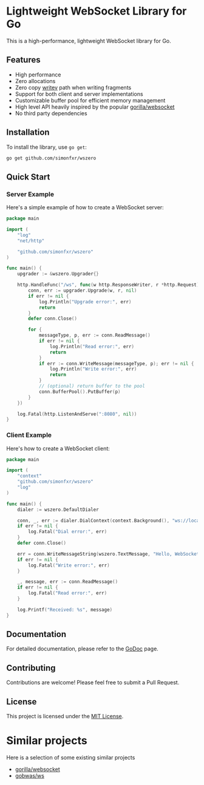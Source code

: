 # Lightweight WebSocket Library for Go

This is a high-performance, lightweight WebSocket library for Go.

## Features

- High performance
- Zero allocations
- Zero copy [writev](https://pkg.go.dev/net#Buffers) path when writing fragments 
- Support for both client and server implementations
- Customizable buffer pool for efficient memory management
- High level API heavily inspired by the popular [gorilla/websocket](https://github.com/gorilla/websocket)
- No third party dependencies

## Installation

To install the library, use `go get`:

```bash
go get github.com/simonfxr/wszero
```

## Quick Start

### Server Example

Here's a simple example of how to create a WebSocket server:

```go
package main

import (
	"log"
	"net/http"

	"github.com/simonfxr/wszero"
)

func main() {
	upgrader := &wszero.Upgrader{}

	http.HandleFunc("/ws", func(w http.ResponseWriter, r *http.Request) {
		conn, err := upgrader.Upgrade(w, r, nil)
		if err != nil {
			log.Println("Upgrade error:", err)
			return
		}
		defer conn.Close()

		for {
			messageType, p, err := conn.ReadMessage()
			if err != nil {
				log.Println("Read error:", err)
				return
			}
			if err := conn.WriteMessage(messageType, p); err != nil {
				log.Println("Write error:", err)
				return
			}
			// (optional) return buffer to the pool
			conn.BufferPool().PutBuffer(p)
		}
	})

	log.Fatal(http.ListenAndServe(":8080", nil))
}
```

### Client Example

Here's how to create a WebSocket client:

```go
package main

import (
	"context"
	"github.com/simonfxr/wszero"
	"log"
)

func main() {
	dialer := wszero.DefaultDialer

	conn, _, err := dialer.DialContext(context.Background(), "ws://localhost:8080/ws", nil)
	if err != nil {
		log.Fatal("Dial error:", err)
	}
	defer conn.Close()

	err = conn.WriteMessageString(wszero.TextMessage, "Hello, WebSocket!")
	if err != nil {
		log.Fatal("Write error:", err)
	}

	_, message, err := conn.ReadMessage()
	if err != nil {
		log.Fatal("Read error:", err)
	}

	log.Printf("Received: %s", message)
}
```

## Documentation

For detailed documentation, please refer to the [GoDoc](https://pkg.go.dev/github.com/simonfxr/wszero) page.

## Contributing

Contributions are welcome! Please feel free to submit a Pull Request.

## License

This project is licensed under the [MIT License](LICENSE).

# Similar projects

Here is a selection of some existing similar projects

- [gorilla/websocket](https://github.com/gorilla/websocket)
- [gobwas/ws](https://github.com/gobwas/ws)
